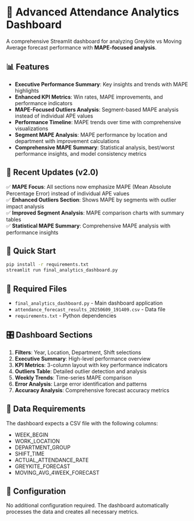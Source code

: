 # 🎯 Advanced Attendance Analytics Dashboard

A comprehensive Streamlit dashboard for analyzing Greykite vs Moving Average forecast performance with **MAPE-focused analysis**.

## 📊 Features

- **Executive Performance Summary**: Key insights and trends with MAPE highlights
- **Enhanced KPI Metrics**: Win rates, MAPE improvements, and performance indicators
- **MAPE-Focused Outliers Analysis**: Segment-based MAPE analysis instead of individual APE values
- **Performance Timeline**: MAPE trends over time with comprehensive visualizations
- **Segment MAPE Analysis**: MAPE performance by location and department with improvement calculations
- **Comprehensive MAPE Summary**: Statistical analysis, best/worst performance insights, and model consistency metrics

## 🔄 Recent Updates (v2.0)

✅ **MAPE Focus**: All sections now emphasize MAPE (Mean Absolute Percentage Error) instead of individual APE values  
✅ **Enhanced Outliers Section**: Shows MAPE by segments with outlier impact analysis  
✅ **Improved Segment Analysis**: MAPE comparison charts with summary tables  
✅ **Statistical MAPE Summary**: Comprehensive MAPE analysis with performance insights

## 🚀 Quick Start

```bash
pip install -r requirements.txt
streamlit run final_analytics_dashboard.py
```

## 📁 Required Files

- `final_analytics_dashboard.py` - Main dashboard application
- `attendance_forecast_results_20250609_191409.csv` - Data file
- `requirements.txt` - Python dependencies

## 🎛️ Dashboard Sections

1. **Filters**: Year, Location, Department, Shift selections
2. **Executive Summary**: High-level performance overview
3. **KPI Metrics**: 3-column layout with key performance indicators
4. **Outliers Table**: Detailed outlier detection and analysis
5. **Weekly Trends**: Time-series MAPE comparison
6. **Error Analysis**: Large error identification and patterns
7. **Accuracy Analysis**: Comprehensive forecast accuracy metrics

## 💾 Data Requirements

The dashboard expects a CSV file with the following columns:
- WEEK_BEGIN
- WORK_LOCATION
- DEPARTMENT_GROUP
- SHIFT_TIME
- ACTUAL_ATTENDANCE_RATE
- GREYKITE_FORECAST
- MOVING_AVG_4WEEK_FORECAST

## 🔧 Configuration

No additional configuration required. The dashboard automatically processes the data and creates all necessary metrics. 